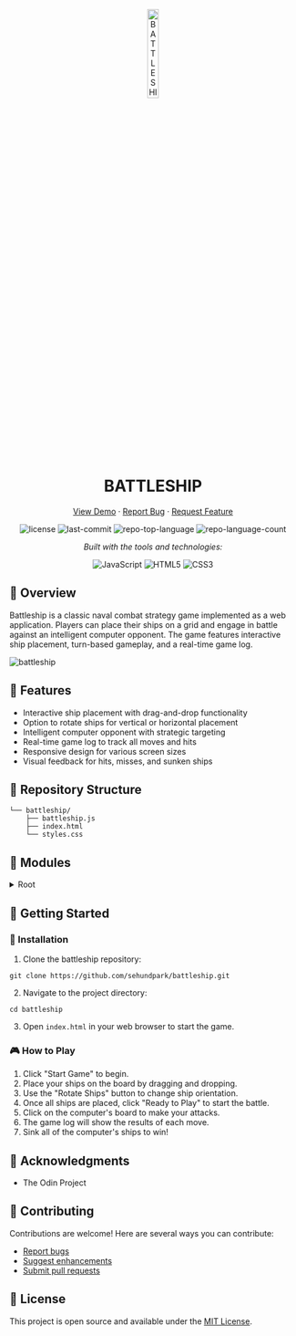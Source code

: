 <p align="center">
  <img src="https://img.icons8.com/?size=512&id=55494&format=png" width="20%" alt="BATTLESHIP-logo">
</p>
<p align="center">
    <h1 align="center">BATTLESHIP</h1>
</p>
<p align="center">
    <a href="https://sehundpark.github.io/battleship/">View Demo</a>
    ·
    <a href="https://github.com/sehundpark/battleship/issues">Report Bug</a>
    ·
    <a href="https://github.com/sehundpark/battleship/issues">Request Feature</a>
</p>
<p align="center">
	<img src="https://img.shields.io/github/license/sehundpark/battleship?style=flat&logo=opensourceinitiative&logoColor=white&color=0080ff" alt="license">
	<img src="https://img.shields.io/github/last-commit/sehundpark/battleship?style=flat&logo=git&logoColor=white&color=0080ff" alt="last-commit">
	<img src="https://img.shields.io/github/languages/top/sehundpark/battleship?style=flat&color=0080ff" alt="repo-top-language">
	<img src="https://img.shields.io/github/languages/count/sehundpark/battleship?style=flat&color=0080ff" alt="repo-language-count">
</p>
<p align="center">
		<em>Built with the tools and technologies:</em>
</p>
<p align="center">
	<img src="https://img.shields.io/badge/JavaScript-F7DF1E.svg?style=flat&logo=JavaScript&logoColor=black" alt="JavaScript">
	<img src="https://img.shields.io/badge/HTML5-E34F26.svg?style=flat&logo=HTML5&logoColor=white" alt="HTML5">
	<img src="https://img.shields.io/badge/CSS3-1572B6.svg?style=flat&logo=CSS3&logoColor=white" alt="CSS3">
</p>

## 📍 Overview

Battleship is a classic naval combat strategy game implemented as a web application. Players can place their ships on a grid and engage in battle against an intelligent computer opponent. The game features interactive ship placement, turn-based gameplay, and a real-time game log.

![battleship](https://github.com/user-attachments/assets/4058808b-f24f-4e66-972a-397ee1de9fe8)

## 👾 Features

- Interactive ship placement with drag-and-drop functionality
- Option to rotate ships for vertical or horizontal placement
- Intelligent computer opponent with strategic targeting
- Real-time game log to track all moves and hits
- Responsive design for various screen sizes
- Visual feedback for hits, misses, and sunken ships

## 📂 Repository Structure

```
└── battleship/
    ├── battleship.js
    ├── index.html
    └── styles.css
```

## 🧩 Modules

<details closed><summary>Root</summary>

| File | Summary |
| --- | --- |
| [battleship.js](https://github.com/sehundpark/battleship/blob/main/battleship.js) | Contains the core game logic, including ship placement, attack mechanics, and AI opponent behavior. |
| [index.html](https://github.com/sehundpark/battleship/blob/main/index.html) | Provides the structure for the game interface, including game boards, controls, and log display. |
| [styles.css](https://github.com/sehundpark/battleship/blob/main/styles.css) | Defines the visual styling for the game, including board layout, ship appearance, and responsive design. |

</details>

## 🚀 Getting Started

### 🔧 Installation

1. Clone the battleship repository:
```
git clone https://github.com/sehundpark/battleship.git
```

2. Navigate to the project directory:
```
cd battleship
```

3. Open `index.html` in your web browser to start the game.

### 🎮 How to Play

1. Click "Start Game" to begin.
2. Place your ships on the board by dragging and dropping.
3. Use the "Rotate Ships" button to change ship orientation.
4. Once all ships are placed, click "Ready to Play" to start the battle.
5. Click on the computer's board to make your attacks.
6. The game log will show the results of each move.
7. Sink all of the computer's ships to win!

## 🌟 Acknowledgments

- The Odin Project

## 🤝 Contributing

Contributions are welcome! Here are several ways you can contribute:

- [Report bugs](https://github.com/sehundpark/battleship/issues)
- [Suggest enhancements](https://github.com/sehundpark/battleship/issues)
- [Submit pull requests](https://github.com/sehundpark/battleship/pulls)

## 📄 License

This project is open source and available under the [MIT License](LICENSE).
